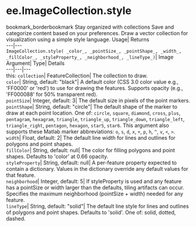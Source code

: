  
#  ee.ImageCollection.style 
bookmark_borderbookmark Stay organized with collections  Save and categorize content based on your preferences. 
Draw a vector collection for visualization using a simple style language. Usage| Returns  
---|---  
`ImageCollection.style( _color_, _pointSize_, _pointShape_, _width_, _fillColor_, _styleProperty_, _neighborhood_, _lineType_)`| Image  
Argument| Type| Details  
---|---|---  
this: `collection`| FeatureCollection| The collection to draw.  
`color`| String, default: "black"| A default color (CSS 3.0 color value e.g., 'FF0000' or 'red') to use for drawing the features. Supports opacity (e.g., 'FF000088' for 50% transparent red).  
`pointSize`| Integer, default: 3| The default size in pixels of the point markers.  
`pointShape`| String, default: "circle"| The default shape of the marker to draw at each point location. One of: `circle`, `square`, `diamond`, `cross`, `plus`, `pentagram`, `hexagram`, `triangle`, `triangle_up`, `triangle_down`, `triangle_left`, `triangle_right`, `pentagon`, `hexagon`, `star5`, `star6`. This argument also supports these Matlab marker abbreviations: `o`, `s`, `d`, `x`, `+`, `p`, `h`, `^`, `v`, `<`, `>`.  
`width`| Float, default: 2| The default line width for lines and outlines for polygons and point shapes.  
`fillColor`| String, default: null| The color for filling polygons and point shapes. Defaults to 'color' at 0.66 opacity.  
`styleProperty`| String, default: null| A per-feature property expected to contain a dictionary. Values in the dictionary override any default values for that feature.  
`neighborhood`| Integer, default: 5| If styleProperty is used and any feature has a pointSize or width larger than the defaults, tiling artifacts can occur. Specifies the maximum neighborhood (pointSize + width) needed for any feature.  
`lineType`| String, default: "solid"| The default line style for lines and outlines of polygons and point shapes. Defaults to 'solid'. One of: solid, dotted, dashed.  
